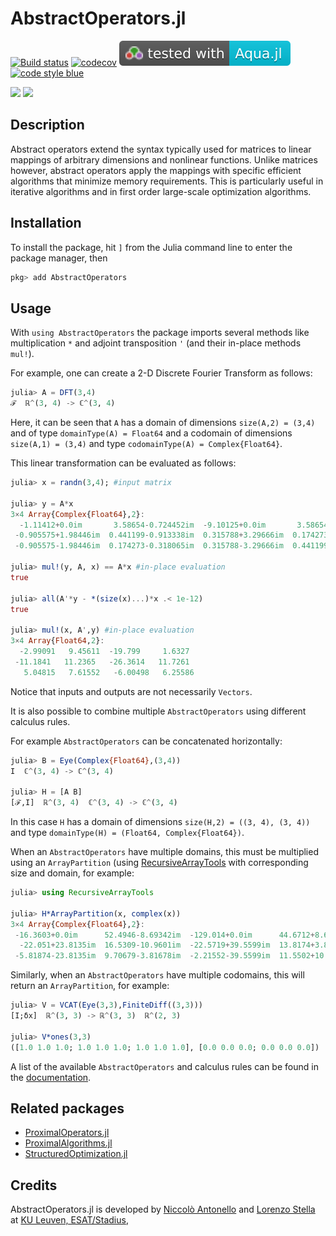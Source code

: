 # AbstractOperators.jl

[![Build status](https://github.com/kul-optec/AbstractOperators.jl/workflows/CI/badge.svg)](https://github.com/kul-optec/AbstractOperators.jl/actions?query=workflow%3ACI)
[![codecov](https://codecov.io/gh/kul-optec/AbstractOperators.jl/branch/master/graph/badge.svg)](https://codecov.io/gh/kul-optec/AbstractOperators.jl)
[![Aqua QA](https://raw.githubusercontent.com/JuliaTesting/Aqua.jl/master/badge.svg)](https://github.com/JuliaTesting/Aqua.jl)
[![code style blue](https://img.shields.io/badge/code%20style-blue-4495d1.svg)](https://github.com/invenia/BlueStyle)

[![](https://img.shields.io/badge/docs-stable-blue.svg)](https://kul-optec.github.io/AbstractOperators.jl/stable)
[![](https://img.shields.io/badge/docs-latest-blue.svg)](https://kul-optec.github.io/AbstractOperators.jl/latest)

## Description

Abstract operators extend the syntax typically used for matrices to linear mappings of arbitrary dimensions and nonlinear functions. Unlike matrices however, abstract operators apply the mappings with specific efficient algorithms that minimize memory requirements. 
This is particularly useful in iterative algorithms and in first order large-scale optimization algorithms.

## Installation

To install the package, hit `]` from the Julia command line to enter the package manager, then

```julia
pkg> add AbstractOperators
```

## Usage

With `using AbstractOperators` the package imports several methods like multiplication `*`  and adjoint transposition `'` (and their in-place methods `mul!`).

For example, one can create a 2-D Discrete Fourier Transform as follows:

```julia
julia> A = DFT(3,4)
ℱ  ℝ^(3, 4) -> ℂ^(3, 4)
```
Here, it can be seen that `A` has a domain of dimensions `size(A,2) = (3,4)` and of type `domainType(A) = Float64` and a codomain of dimensions `size(A,1) = (3,4)` and type `codomainType(A) = Complex{Float64}`.

This linear transformation can be evaluated as follows: 

```julia
julia> x = randn(3,4); #input matrix

julia> y = A*x
3×4 Array{Complex{Float64},2}:
  -1.11412+0.0im       3.58654-0.724452im  -9.10125+0.0im       3.58654+0.724452im
 -0.905575+1.98446im  0.441199-0.913338im  0.315788+3.29666im  0.174273+0.318065im
 -0.905575-1.98446im  0.174273-0.318065im  0.315788-3.29666im  0.441199+0.913338im

julia> mul!(y, A, x) == A*x #in-place evaluation
true

julia> all(A'*y - *(size(x)...)*x .< 1e-12) 
true

julia> mul!(x, A',y) #in-place evaluation
3×4 Array{Float64,2}:
  -2.99091   9.45611  -19.799     1.6327 
 -11.1841   11.2365   -26.3614   11.7261 
   5.04815   7.61552   -6.00498   6.25586

```

Notice that inputs and outputs are not necessarily `Vectors`.

It is also possible to combine multiple `AbstractOperators` using different calculus rules. 

For example `AbstractOperators` can be concatenated horizontally: 

```julia
julia> B = Eye(Complex{Float64},(3,4))
I  ℂ^(3, 4) -> ℂ^(3, 4)

julia> H = [A B]
[ℱ,I]  ℝ^(3, 4)  ℂ^(3, 4) -> ℂ^(3, 4)
```

In this case `H` has a domain of dimensions `size(H,2) = ((3, 4), (3, 4))` and type `domainType(H) = (Float64, Complex{Float64})`.

When an `AbstractOperators` have multiple domains, this must be multiplied using an `ArrayPartition` (using [RecursiveArrayTools](https://github.com/JuliaDiffEq/RecursiveArrayTools.jl/) with corresponding size and domain, for example: 

```julia
julia> using RecursiveArrayTools

julia> H*ArrayPartition(x, complex(x))
3×4 Array{Complex{Float64},2}:
 -16.3603+0.0im      52.4946-8.69342im  -129.014+0.0im      44.6712+8.69342im
  -22.051+23.8135im  16.5309-10.9601im  -22.5719+39.5599im  13.8174+3.81678im
 -5.81874-23.8135im  9.70679-3.81678im  -2.21552-39.5599im  11.5502+10.9601im
```

Similarly, when an `AbstractOperators` have multiple codomains, this will return an `ArrayPartition`, for example: 
```julia
julia> V = VCAT(Eye(3,3),FiniteDiff((3,3)))
[I;δx]  ℝ^(3, 3) -> ℝ^(3, 3)  ℝ^(2, 3)

julia> V*ones(3,3)
([1.0 1.0 1.0; 1.0 1.0 1.0; 1.0 1.0 1.0], [0.0 0.0 0.0; 0.0 0.0 0.0])

```

A list of the available `AbstractOperators` and calculus rules can be found in the [documentation](https://kul-optec.github.io/AbstractOperators.jl/latest).

## Related packages

* [ProximalOperators.jl](https://github.com/kul-optec/ProximalOperators.jl)
* [ProximalAlgorithms.jl](https://github.com/kul-optec/ProximalAlgorithms.jl)
* [StructuredOptimization.jl](https://github.com/kul-optec/StructuredOptimization.jl)

## Credits

AbstractOperators.jl is developed by
[Niccolò Antonello](https://nantonel.github.io)
and [Lorenzo Stella](https://lostella.github.io)
at [KU Leuven, ESAT/Stadius](https://www.esat.kuleuven.be/stadius/),
